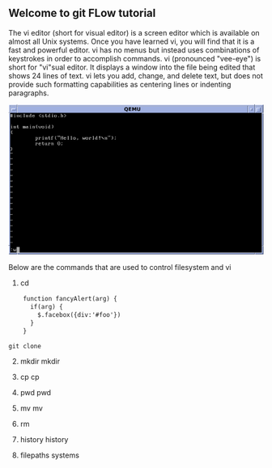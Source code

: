 ## Welcome to git FLow tutorial


The vi editor (short for visual editor) is a screen editor which is available on almost all Unix systems. Once you have learned vi, you will find that it is a fast and powerful editor. vi has no menus but instead uses combinations of keystrokes in order to accomplish commands. 
vi (pronounced "vee-eye") is short for "vi"sual editor. It displays a window into the file being edited that shows 24 lines of text.
vi lets you add, change, and delete text, but does not provide such formatting capabilities as centering lines or indenting paragraphs.

![vi Image](/images/viimage.png)

Below are the commands that are used to control filesystem and vi

1. cd
```
    function fancyAlert(arg) {
      if(arg) {
        $.facebox({div:'#foo'})
      }
    }
```

```    
git clone
```
2. mkdir
    mkdir <directory name>

3. cp
   cp <filename> <directoryname>


4. pwd
    pwd

5. mv
    mv <filename> <directoryname>

6. rm


7. history
    history

8. filepaths systems




